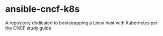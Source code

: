 # ansible-cncf-k8s
A repository dedicated to bootstrapping a Linux host with Kubernetes per the CNCF study guide
